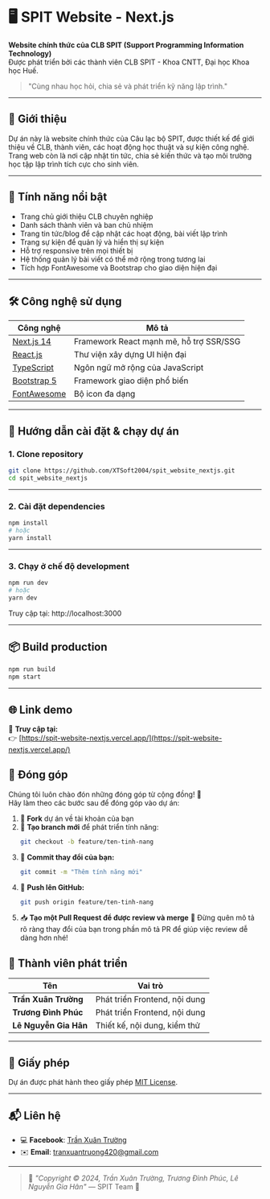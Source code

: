 # 🖥️ SPIT Website - Next.js

**Website chính thức của CLB SPIT (Support Programming Information Technology)**  
Được phát triển bởi các thành viên CLB SPIT - Khoa CNTT, Đại học Khoa học Huế.  
> "Cùng nhau học hỏi, chia sẻ và phát triển kỹ năng lập trình."

---

## 📌 Giới thiệu

Dự án này là website chính thức của Câu lạc bộ SPIT, được thiết kế để giới thiệu về CLB, thành viên, các hoạt động học thuật và sự kiện công nghệ. Trang web còn là nơi cập nhật tin tức, chia sẻ kiến thức và tạo môi trường học tập lập trình tích cực cho sinh viên.

---

## 🌟 Tính năng nổi bật

- Trang chủ giới thiệu CLB chuyên nghiệp  
- Danh sách thành viên và ban chủ nhiệm  
- Trang tin tức/blog để cập nhật các hoạt động, bài viết lập trình  
- Trang sự kiện để quản lý và hiển thị sự kiện  
- Hỗ trợ responsive trên mọi thiết bị  
- Hệ thống quản lý bài viết có thể mở rộng trong tương lai  
- Tích hợp FontAwesome và Bootstrap cho giao diện hiện đại  

---

## 🛠️ Công nghệ sử dụng

| Công nghệ | Mô tả |
|----------|------|
| [Next.js 14](https://nextjs.org/) | Framework React mạnh mẽ, hỗ trợ SSR/SSG |
| [React.js](https://reactjs.org/) | Thư viện xây dựng UI hiện đại |
| [TypeScript](https://www.typescriptlang.org/) | Ngôn ngữ mở rộng của JavaScript |
| [Bootstrap 5](https://getbootstrap.com/) | Framework giao diện phổ biến |
| [FontAwesome](https://fontawesome.com/) | Bộ icon đa dạng |

---

## 🚀 Hướng dẫn cài đặt & chạy dự án

### 1. Clone repository

```bash
git clone https://github.com/XTSoft2004/spit_website_nextjs.git
cd spit_website_nextjs
```

---
### 2. Cài đặt dependencies

```bash
npm install
# hoặc
yarn install
```

---
### 3. Chạy ở chế độ development

```bash
npm run dev
# hoặc
yarn dev
```
Truy cập tại: http://localhost:3000

---
## 📦 Build production

```bash
npm run build
npm start
```

---
## 🌐 Link demo

📍 **Truy cập tại:**  
👉 [https://spit-website-nextjs.vercel.app/](https://spit-website-nextjs.vercel.app/)

## 🤝 Đóng góp

Chúng tôi luôn chào đón những đóng góp từ cộng đồng! 💪  
Hãy làm theo các bước sau để đóng góp vào dự án:

1. 🍴 **Fork** dự án về tài khoản của bạn  
2. 🌱 **Tạo branch mới** để phát triển tính năng:
   ```bash
   git checkout -b feature/ten-tinh-nang
   ```
3. 💾 **Commit thay đổi của bạn:**
    ```bash
    git commit -m "Thêm tính năng mới"
    ```
4. 🚀 **Push lên GitHub:**
    ```bash
    git push origin feature/ten-tinh-nang
    ```
5. 📥 **Tạo một Pull Request để được review và merge**
🙌 Đừng quên mô tả rõ ràng thay đổi của bạn trong phần mô tả PR để giúp việc review dễ dàng hơn nhé!

## 👥 Thành viên phát triển

| Tên                    | Vai trò                                  |
|------------------------|-------------------------------------------|
| **Trần Xuân Trường**         | Phát triển Frontend, nội dung       |
| **Trương Đình Phúc** | Phát triển Frontend, nội dung        |
| **Lê Nguyễn Gia Hân** | Thiết kế, nội dung, kiểm thử         |

---

## 📄 Giấy phép

Dự án được phát hành theo giấy phép [MIT License](LICENSE).

---

## 📬 Liên hệ

- 💻 **Facebook**: [Trần Xuân Trường](https://www.facebook.com/xuantruong.war.clone.code)  
- ✉️ **Email**: tranxuantruong420@gmail.com

---

> 🧠 *"Copyright © 2024, Trần Xuân Trường, Trương Đình Phúc, Lê Nguyễn Gia Hân"* — SPIT Team 💙
